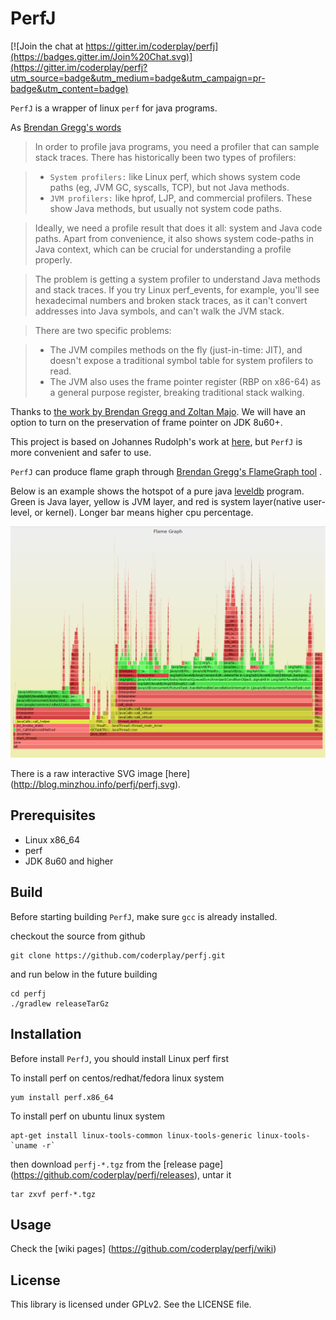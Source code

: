 # PerfJ

[![Join the chat at https://gitter.im/coderplay/perfj](https://badges.gitter.im/Join%20Chat.svg)](https://gitter.im/coderplay/perfj?utm_source=badge&utm_medium=badge&utm_campaign=pr-badge&utm_content=badge)

`PerfJ` is a wrapper of linux `perf` for java programs.

As [Brendan Gregg's words](http://www.brendangregg.com/FlameGraphs/cpuflamegraphs.html#Java)

>In order to profile java programs, you need a profiler that can sample stack traces. There has historically been two types of profilers:

>* `System profilers:` like Linux perf, which shows system code paths (eg, JVM GC, syscalls, TCP), but not Java methods.
>* `JVM profilers:` like hprof, LJP, and commercial profilers. These show Java methods, but usually not system code paths.

>Ideally, we need a profile result that does it all: system and Java code paths. Apart from convenience, it also shows system code-paths in Java context, which can be crucial for understanding a profile properly.

>The problem is getting a system profiler to understand Java methods and stack traces. If you try Linux perf_events, for example, you'll see hexadecimal numbers and broken stack traces, as it can't convert addresses into Java symbols, and can't walk the JVM stack.

>There are two specific problems:

>* The JVM compiles methods on the fly (just-in-time: JIT), and doesn't expose a traditional symbol table for system profilers to read.
>* The JVM also uses the frame pointer register (RBP on x86-64) as a general purpose register, breaking traditional stack walking.

Thanks to [the work by Brendan Gregg and Zoltan Majo](https://bugs.openjdk.java.net/browse/JDK-8068945). We will have an option to turn on the preservation of frame pointer on JDK 8u60+.

This project is based on Johannes Rudolph's work at [here](https://github.com/jrudolph/perf-map-agent), but `PerfJ` is more convenient and safer to use.

`PerfJ` can produce flame graph through [Brendan Gregg's FlameGraph tool](https://github.com/brendangregg/FlameGraph) .

Below is an example shows the hotspot of a pure java [leveldb](https://github.com/dain/leveldb) program. Green is Java layer, yellow is JVM layer, and red is system layer(native user-level, or kernel). Longer bar means higher cpu percentage.

![PerfJ CPU Flame Graph Example](images/perfj.png)

There is a raw interactive SVG image [here] (http://blog.minzhou.info/perfj/perfj.svg).


## Prerequisites

* Linux x86_64
* perf
* JDK 8u60 and higher

## Build

Before starting building `PerfJ`, make sure `gcc` is already installed.


checkout the source from github

    git clone https://github.com/coderplay/perfj.git

and run below in the future building

    cd perfj
    ./gradlew releaseTarGz


## Installation

Before install `PerfJ`, you should install Linux perf first

To install perf on centos/redhat/fedora linux system

    yum install perf.x86_64

To install perf on ubuntu linux system

    apt-get install linux-tools-common linux-tools-generic linux-tools-`uname -r`

then download `perfj-*.tgz` from the [release page] (https://github.com/coderplay/perfj/releases),  untar it

    tar zxvf perf-*.tgz


## Usage

Check the [wiki pages] (https://github.com/coderplay/perfj/wiki)

## License

This library is licensed under GPLv2. See the LICENSE file.
